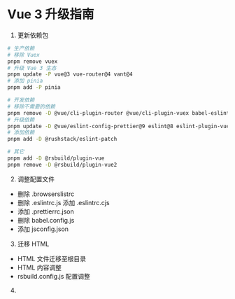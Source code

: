 # Vue 3 升级指南

1. 更新依赖包
```bash
# 生产依赖
# 移除 Vuex
pnpm remove vuex
# 升级 Vue 3 生态
pnpm update -P vue@3 vue-router@4 vant@4
# 添加 pinia
pnpm add -P pinia

# 开发依赖
# 移除不需要的依赖
pnpm remove -D @vue/cli-plugin-router @vue/cli-plugin-vuex babel-eslint     eslint-plugin-prettier less less-loader
# 升级依赖
pnpm update -D @vue/eslint-config-prettier@9 eslint@8 eslint-plugin-vue@9     prettier@3
# 添加依赖
pnpm add -D @rushstack/eslint-patch

# 其它
pnpm add -D @rsbuild/plugin-vue
pnpm remove -D @rsbuild/plugin-vue2
```

2. 调整配置文件
- 删除 .browserslistrc
- 删除 .eslintrc.js 添加 .eslintrc.cjs
- 添加 .prettierrc.json
- 删除 babel.config.js
- 添加 jsconfig.json

3. 迁移 HTML
- HTML 文件迁移至根目录
- HTML 内容调整
- rsbuild.config.js 配置调整

4. 